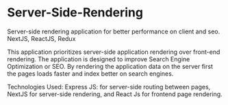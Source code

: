 # Server-Side-Rendering
Server-side rendering application for better performance on client and seo. NextJS, ReactJS, Redux

This application prioritizes server-side application rendering over front-end rendering.
The application is designed to improve Search Engine Optimization or SEO.
By rendering the application data on the server first the pages loads faster and index better on search engines.

Technologies Used:
Express JS: for server-side routing between pages, 
NextJS for server-side rendering,
and React Js for frontend page rendering.


